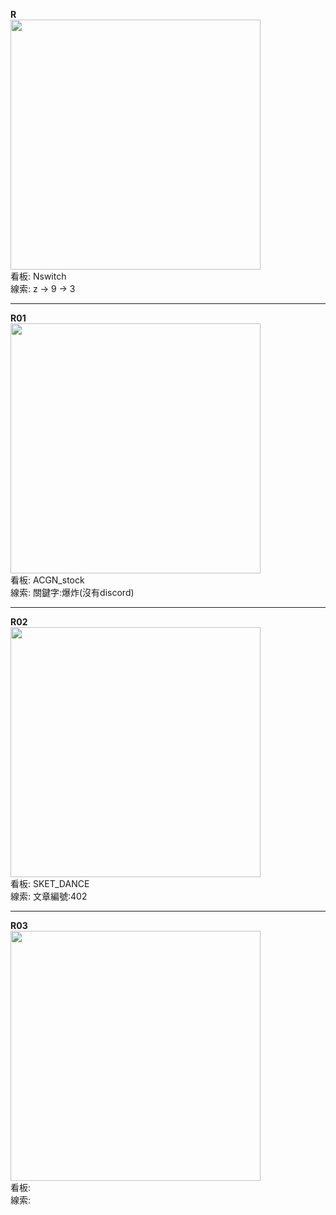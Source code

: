 **R**  
<img src="https://i.imgur.com/Zz0WvQM.jpg" width="400" heigth="300">  
看板: Nswitch  
線索: z -> 9 -> 3  
- - -
**R01**  
<img src="https://i.imgur.com/k9Lxe5Q.png" width="400" heigth="300">  
看板: ACGN_stock  
線索: 關鍵字:爆炸(沒有discord)  
- - -
**R02**  
<img src="https://imgur.com/Eeoj4ww.jpg" width="400" heigth="300">  
看板: SKET_DANCE  
線索: 文章編號:402  
- - -
**R03**  
<img src="https://i.imgur.com/R8hjZg6.png" width="400" heigth="300">  
看板:  
線索:  


